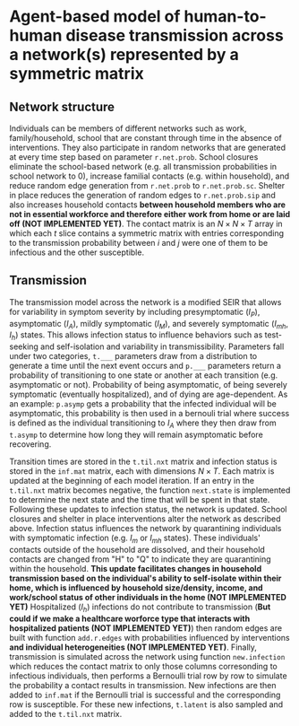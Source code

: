 # Agent-based model of human-to-human disease transmission across a network(s) represented by a symmetric matrix  

## Network structure  
Individuals can be members of different networks such as work, family/household, school that are constant through time in the absence of interventions. They also participate in random networks that are generated at every time step based on parameter `r.net.prob`. School closures eliminate the school-based network (e.g. all transmission probabilities in school network to 0), increase familial contacts (e.g. within household), and reduce random edge generation from `r.net.prob` to `r.net.prob.sc`. Shelter in place reduces the generation of random edges to `r.net.prob.sip` and also increases household contacts **between household members who are not in essential workforce and therefore either work from home or are laid off (NOT IMPLEMENTED YET)**. The contact matrix is an $N\times N\times T$ array in which each $t$ slice contains a symmetric matrix with entries corresponding to the transmission probability between $i$ and $j$ were one of them to be infectious and the other susceptible.  

## Transmission  
The transmission model across the network is a modified SEIR that allows for variability in symptom severity by including presymptomatic ($I_P$), asymptomatic ($I_A$), mildly symptomatic ($I_M$), and severely symptomatic ($I_{mh}$, $I_h$) states. This allows infection status to influence behaviors such as test-seeking and self-isolation and variability in transmissibility. Parameters fall under two categories, `t.___` parameters draw from a distribution to generate a time until the next event occurs and `p.___` parameters return a probability of transitioning to one state or another at each transition (e.g. asymptomatic or not). Probability of being asymptomatic, of being severely symptomatic (eventually hospitalized), and of dying are age-dependent. As an example: `p.asymp` gets a probability that the infected individual will be asymptomatic, this probability is then used in a bernouli trial where success is defined as the individual transitioning to $I_A$ where they then draw from `t.asymp` to determine how long they will remain asymptomatic before recovering. 

Transition times are stored in the `t.til.nxt` matrix and infection status is stored in the `inf.mat` matrix, each with dimensions $N\times T$. Each matrix is updated at the beginning of each model iteration. If an entry in the `t.til.nxt` matrix becomes negative, the function `next.state` is implemented to determine the next state and the time that will be spent in that state. Following these updates to infection status, the network is updated. School closures and shelter in place interventions alter the network as described above. Infection status influences the network by quarantining individuals with symptomatic infection (e.g. $I_m$ or $I_{mh}$ states). These individuals' contacts outside of the household are dissolved, and their household contacts are changed from "H" to "Q" to indicate they are quarantining within the household. **This update facilitates changes in household transmission based on the individual's ability to self-isolate within their home, which is influenced by household size/density, income, and work/school status of other individuals in the home (NOT IMPLEMENTED YET)** Hospitalized ($I_h$) infections do not contribute to transmission (**But could if we make a healthcare worforce type that interacts with hospitalized patients (NOT IMPLEMENTED YET)**) then random edges are built with function `add.r.edges` with probabilities influenced by interventions **and individual heterogeneities (NOT IMPLEMENTED YET)**. Finally, transmission is simulated across the network using function `new.infection` which reduces the contact matrix to only those columns corresonding to infectious individuals, then performs a Bernoulli trial row by row to simulate the probability a contact results in transmission. New infections are then added to `inf.mat` if the Bernoulli trial is successful and the corresponding row is susceptible. For these new infections, `t.latent` is also sampled and added to the `t.til.nxt` matrix.  
